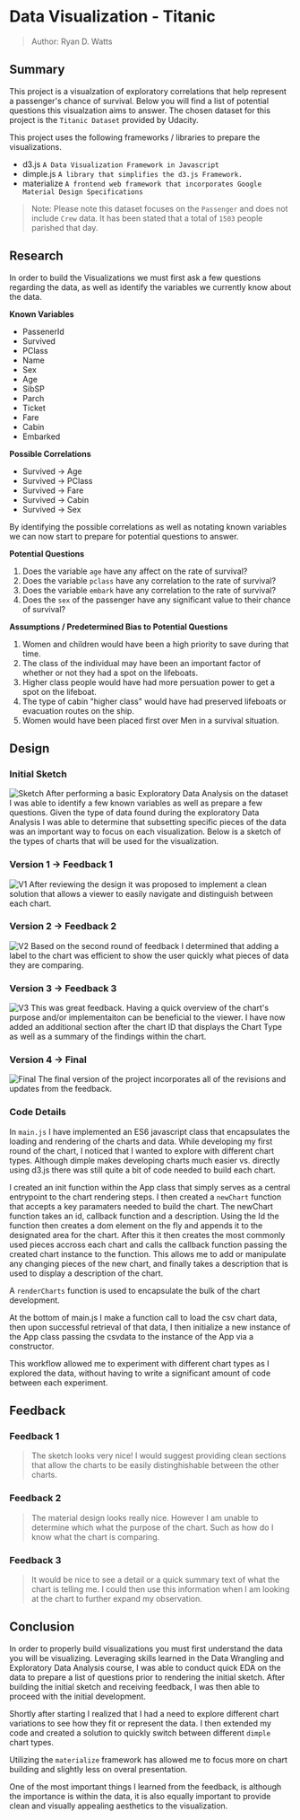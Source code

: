 # Data Visualization - Titanic

> Author: Ryan D. Watts

## Summary
This project is a visualzation of exploratory correlations that help represent a passenger's chance of survival.
Below you will find a list of potential questions this visualzation aims to answer.
The chosen dataset for this project is the `Titanic Dataset` provided by Udacity.

This project uses the following frameworks / libraries to prepare the visualizations.

- d3.js `A Data Visualization Framework in Javascript`
- dimple.js `A library that simplifies the d3.js Framework.`
- materialize `A frontend web framework that incorporates Google Material Design Specifications`

> Note: Please note this dataset focuses on the `Passenger` and does not include `Crew` data.
It has been stated that a total of `1503` people parished that day.

## Research
In order to build the Visualizations we must first ask a few questions regarding the data,
as well as identify the variables we currently know about the data.

**Known Variables**
- PassenerId
- Survived
- PClass
- Name
- Sex
- Age
- SibSP
- Parch
- Ticket
- Fare
- Cabin
- Embarked

**Possible Correlations**
- Survived -> Age
- Survived -> PClass
- Survived -> Fare
- Survived -> Cabin
- Survived -> Sex

By identifying the possible correlations as well as notating known variables we can now start to prepare for potential questions to answer.

**Potential Questions**
1. Does the variable `age` have any affect on the rate of survival?
2. Does the variable `pclass` have any correlation to the rate of survival?
3. Does the variable `embark` have any correlation to the rate of survival?
4. Does the `sex` of the passenger have any significant value to their chance of survival?

**Assumptions / Predetermined Bias to Potential Questions**
1. Women and children would have been a high priority to save during that time.
2. The class of the individual may have been an important factor of whether or not they had a spot on the lifeboats.
3. Higher class people would have had more persuation power to get a spot on the lifeboat.
4. The type of cabin "higher class" would have had preserved lifeboats or evacuation routes on the ship.
5. Women would have been placed first over Men in a survival situation.

## Design
### Initial Sketch
![Sketch](https://github.com/rwatts3/udacity-viz/raw/master/images/sketch.jpg)
After performing a basic Exploratory Data Analysis on the dataset I was able to identify a few known variables as well as prepare a few questions.
Given the type of data found during the exploratory Data Analysis I was able to determine that subsetting specific pieces of the data was an important way to focus on each visualization.
Below is a sketch of the types of charts that will be used for the visualization.

### Version 1 -> Feedback 1
![V1](https://github.com/rwatts3/udacity-viz/raw/master/images/v1.png)
After reviewing the design it was proposed to implement a clean solution that allows a viewer to easily navigate and distinguish between each chart.

### Version 2 -> Feedback 2
![V2](https://github.com/rwatts3/udacity-viz/raw/master/images/v2.png)
Based on the second round of feedback I determined that adding a label to the chart was efficient to show the user quickly what pieces of data they are comparing. 

### Version 3 -> Feedback 3
![V3](https://github.com/rwatts3/udacity-viz/raw/master/images/v3.png)
This was great feedback. Having a quick overview of the chart's purpose and/or implementaiton can be beneficial to the viewer.
I have now added an additional section after the chart ID that displays the Chart Type as well as a summary of the findings within the chart.

### Version 4 -> Final
![Final](https://github.com/rwatts3/udacity-viz/raw/master/images/final.png)
The final version of the project incorporates all of the revisions and updates from the feedback.

### Code Details
In `main.js` I have implemented an ES6 javascript class that encapsulates the loading and rendering of the charts and data.
While developing my first round of the chart, I noticed that I wanted to explore with different chart types.
Although dimple makes developing charts much easier vs. directly using d3.js there was still quite a bit of code needed to build each chart.

I created an init function within the App class that simply serves as a central entrypoint to the chart rendering steps.
I then created a `newChart` function that accepts a key paramaters needed to build the chart.
The newChart function takes an id, callback function and a description.
Using the Id the function then creates a dom element on the fly and appends it to the designated area for the chart.
After this it then creates the most commonly used pieces accross each chart and calls the callback function passing the created chart instance to the function.
This allows me to add or manipulate any changing pieces of the new chart, and finally takes a description that is used to display a description of the chart.

A `renderCharts` function is used to encapsulate the bulk of the chart development.

At the bottom of main.js I make a function call to load the csv chart data, then upon successful retrieval of that data,
I then initialize a new instance of the App class passing the csvdata to the instance of the App via a constructor.

This workflow allowed me to experiment with different chart types as I explored the data, without having to write a significant amount of code between each experiment.


## Feedback
### Feedback 1
> The sketch looks very nice! I would suggest providing clean sections that allow the charts to be easily distinghishable between the other charts. 

### Feedback 2
> The material design looks really nice. However I am unable to determine which what the purpose of the chart. Such as how do I know what the chart is comparing.
### Feedback 3
> It would be nice to see a detail or a quick summary text of what the chart is telling me. I could then use this information when I am looking at the chart to further expand my observation.

## Conclusion
In order to properly build visualizations you must first understand the data you will be visualizing.
Leveraging skills learned in the Data Wrangling and Exploratory Data Analysis course, 
I was able to conduct quick EDA on the data to prepare a list of questions prior to rendering the initial sketch.
After building the initial sketch and receiving feedback, I was then able to proceed with the initial development.

Shortly after starting I realized that I had a need to explore different chart variations to see how they fit or represent the data.
I then extended my code and created a solution to quickly switch between different `dimple` chart types.

Utilizing the `materialize` framework has allowed me to focus more on chart building and slightly less on overal presentation.

One of the most important things I learned from the feedback, is although the importance is within the data, it is also equally important to provide clean and visually appealing aesthetics to the visualization.